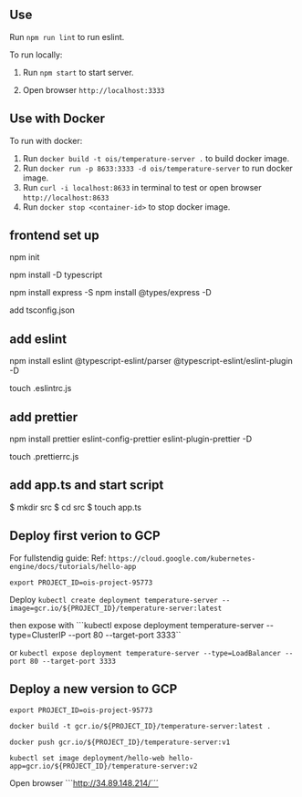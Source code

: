 ## Use

Run ```npm run lint``` to run eslint.

To run locally:

1. Run ```npm start``` to start server.

2. Open browser ```http://localhost:3333```

## Use with Docker

To run with docker:

1. Run ```docker build -t ois/temperature-server .``` to build docker image.
2. Run ```docker run -p 8633:3333 -d ois/temperature-server``` to run docker image.
3. Run ```curl -i localhost:8633``` in terminal to test or open browser ```http://localhost:8633```
4. Run ```docker stop <container-id>``` to stop docker image.

## frontend set up
npm init

npm install -D typescript

npm install express -S
npm install @types/express -D

add tsconfig.json

## add eslint

npm install eslint @typescript-eslint/parser @typescript-eslint/eslint-plugin -D

touch .eslintrc.js

## add prettier

npm install prettier eslint-config-prettier eslint-plugin-prettier -D

touch .prettierrc.js

## add app.ts and start script

$ mkdir src
$ cd src
$ touch app.ts


## Deploy first verion to GCP

For fullstendig guide:
Ref: ```https://cloud.google.com/kubernetes-engine/docs/tutorials/hello-app```

```export PROJECT_ID=ois-project-95773```

Deploy ```kubectl create deployment temperature-server --image=gcr.io/${PROJECT_ID}/temperature-server:latest```

then expose with ```kubectl expose deployment temperature-server --type=ClusterIP --port 80 --target-port 3333``

or ```kubectl expose deployment temperature-server --type=LoadBalancer --port 80 --target-port 3333```

## Deploy a new version to GCP

```export PROJECT_ID=ois-project-95773```

```docker build -t gcr.io/${PROJECT_ID}/temperature-server:latest .```

```docker push gcr.io/${PROJECT_ID}/temperature-server:v1```

```kubectl set image deployment/hello-web hello-app=gcr.io/${PROJECT_ID}/temperature-server:v2```

Open browser ```http://34.89.148.214/´´´



